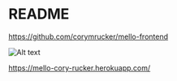 # README

https://github.com/corymrucker/mello-frontend

![Alt text](/relative/path/to/screenshot.png?raw=true "Screenshot")

https://mello-cory-rucker.herokuapp.com/
